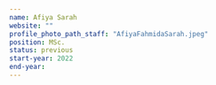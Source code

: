 ```yaml
---
name: Afiya Sarah
website: ""
profile_photo_path_staff: "AfiyaFahmidaSarah.jpeg"
position: MSc.
status: previous
start-year: 2022
end-year: 
---
```

